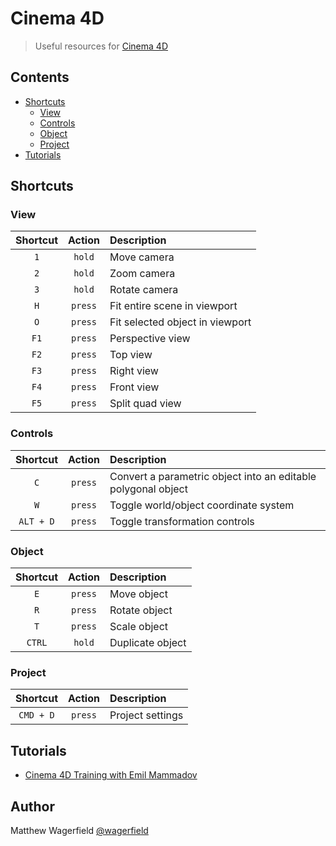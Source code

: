 # Cinema 4D

> Useful resources for [Cinema 4D][cinema4D]



## Contents

* [Shortcuts](#shortcuts)
  - [View](#shortcuts-view)
  - [Controls](#shortcuts-controls)
  - [Object](#shortcuts-object)
  - [Project](#shortcuts-project)
* [Tutorials](#tutorials)

<a href="#shortcuts"></a>
## Shortcuts

<a href="#shortcuts-view"></a>
### View

Shortcut  | Action  | Description
:--------:|:-------:|:-----------
`1`       | `hold`  | Move camera
`2`       | `hold`  | Zoom camera
`3`       | `hold`  | Rotate camera
`H`       | `press` | Fit entire scene in viewport
`O`       | `press` | Fit selected object in viewport
`F1`      | `press` | Perspective view
`F2`      | `press` | Top view
`F3`      | `press` | Right view
`F4`      | `press` | Front view
`F5`      | `press` | Split quad view

<a href="#shortcuts-controls"></a>
### Controls

Shortcut  | Action  | Description
:--------:|:-------:|:-----------
`C`       | `press` | Convert a parametric object into an editable polygonal object
`W`       | `press` | Toggle world/object coordinate system
`ALT + D` | `press` | Toggle transformation controls

<a href="#shortcuts-object"></a>
### Object

Shortcut  | Action  | Description
:--------:|:-------:|:-----------
`E`       | `press` | Move object
`R`       | `press` | Rotate object
`T`       | `press` | Scale object
`CTRL`    | `hold`  | Duplicate object

<a href="#shortcuts-project"></a>
### Project

Shortcut  | Action  | Description
:--------:|:-------:|:-----------
`CMD + D` | `press` | Project settings



<a href="#tutorials"></a>
## Tutorials

* [Cinema 4D Training with Emil Mammadov](https://www.youtube.com/playlist?list=PLYuT4JmaRpti9TPMBbZXC_k2BB1h69lNY)



## Author

Matthew Wagerfield [@wagerfield][twitter]



[cinema4D]:http://www.maxon.net/products/cinema-4d-studio
[twitter]:https://twitter.com/wagerfield
